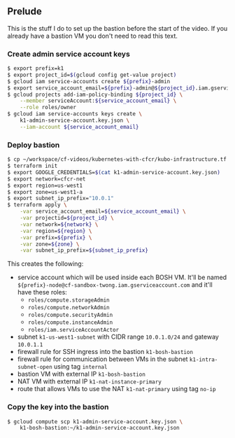 ## Prelude

This is the stuff I do to set up the bastion before the start of the video. If you already have a bastion VM you don't need to read this text.

### Create admin service account keys

```sh
$ export prefix=k1
$ export project_id=$(gcloud config get-value project)
$ gcloud iam service-accounts create ${prefix}-admin
$ export service_account_email=${prefix}-admin@${project_id}.iam.gserviceaccount.com
$ gcloud projects add-iam-policy-binding ${project_id} \
    --member serviceAccount:${service_account_email} \
    --role roles/owner
$ gcloud iam service-accounts keys create \
    k1-admin-service-account.key.json \
    --iam-account ${service_account_email}
```

### Deploy bastion

```sh
$ cp ~/workspace/cf-videos/kubernetes-with-cfcr/kubo-infrastructure.tf ./
$ terraform init
$ export GOOGLE_CREDENTIALS=$(cat k1-admin-service-account.key.json)
$ export network=cfcr-net
$ export region=us-west1
$ export zone=us-west1-a
$ export subnet_ip_prefix="10.0.1"
$ terraform apply \
    -var service_account_email=${service_account_email} \
    -var projectid=${project_id} \
    -var network=${network} \
    -var region=${region} \
    -var prefix=${prefix} \
    -var zone=${zone} \
    -var subnet_ip_prefix=${subnet_ip_prefix}
```

This creates the following:
* service account which will be used inside each BOSH VM. It'll be named `${prefix}-node@cf-sandbox-twong.iam.gserviceaccount.com` and it'll have these roles:
  * `roles/compute.storageAdmin`
  * `roles/compute.networkAdmin`
  * `roles/compute.securityAdmin`
  * `roles/compute.instanceAdmin`
  * `roles/iam.serviceAccountActor`
* subnet `k1-us-west1-subnet` with CIDR range `10.0.1.0/24` and gateway `10.0.1.1`
* firewall rule for SSH ingress into the bastion `k1-bosh-bastion`
* firewall rule for communication between VMs in the subnet `k1-intra-subnet-open` using tag `internal`
* bastion VM with external IP `k1-bosh-bastion`
* NAT VM with external IP `k1-nat-instance-primary`
* route that allows VMs to use the NAT `k1-nat-primary` using tag `no-ip`

### Copy the key into the bastion
```sh
$ gcloud compute scp k1-admin-service-account.key.json \
    k1-bosh-bastion:~/k1-admin-service-account.key.json
```
